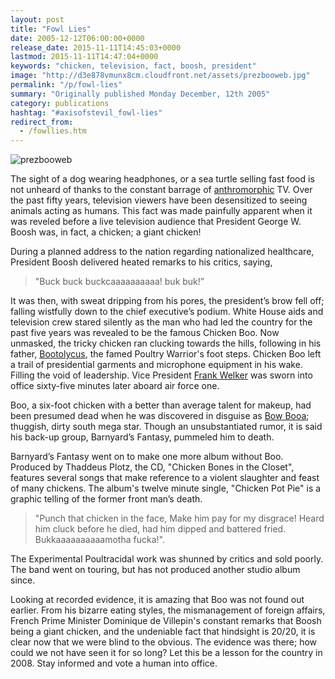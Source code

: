 ```yaml
---
layout: post
title: "Fowl Lies"
date: 2005-12-12T06:00:00+0000
release_date: 2015-11-11T14:45:03+0000
lastmod: 2015-11-11T14:47:04+0000
keywords: "chicken, television, fact, boosh, president"
image: "http://d3e878vmunx8cm.cloudfront.net/assets/prezbooweb.jpg"
permalink: "/p/fowl-lies"
summary: "Originally published Monday December, 12th 2005"
category: publications
hashtag: "#axisofstevil_fowl-lies"
redirect_from:
  - /fowllies.htm
---
```


[id_1]: http://d3e878vmunx8cm.cloudfront.net/assets/prezbooweb.jpg "prezbooweb"
![prezbooweb][id_1]

The sight of a dog wearing headphones, or a sea turtle selling fast food is not unheard of thanks to the constant barrage of [anthromorphic](/p/anthropomorphize "anthromorphic") TV. Over the past fifty years, television viewers have been desensitized to seeing animals acting as humans. This fact was made painfully apparent when it was reveled before a live television audience that President George W. Boosh was, in fact, a chicken; a giant chicken!

During a planned address to the nation regarding nationalized healthcare, President Boosh delivered heated remarks to his critics, saying,

> "Buck buck buckcaaaaaaaaaa! buk buk!”

It was then, with sweat dripping from his pores, the president’s brow fell off; falling wistfully down to the chief executive’s podium. White House aids and television crew stared silently as the man who had led the country for the past five years was revealed to be the famous Chicken Boo. Now unmasked, the tricky chicken ran clucking towards the hills, following in his father, [Bootolycus](http://www.geocities.com/gabslair/story.html "Bootolycus"), the famed Poultry Warrior's foot steps. Chicken Boo left a trail of presidential garments and microphone equipment in his wake. Filling the void of leadership. Vice President [Frank Welker](http://en.wikipedia.org/wiki/Frank_Welker "Frank Welker") was sworn into office sixty-five minutes later aboard air force one.

Boo, a six-foot chicken with a better than average talent for makeup, had been presumed dead when he was discovered in disguise as [Bow Booa](https://www.youtube.com/user/BowboaTV "Bow Booa"); thuggish, dirty south mega star. Though an unsubstantiated rumor, it is said his back-up group, Barnyard’s Fantasy, pummeled him to death.

Barnyard’s Fantasy went on to make one more album without Boo. Produced by Thaddeus Plotz, the CD, "Chicken Bones in the Closet", features several songs that make reference to a violent slaughter and feast of many chickens. The album's twelve minute single, "Chicken Pot Pie" is a graphic telling of the former front man’s death.

> "Punch that chicken in the face, Make him pay for my disgrace!
> Heard him cluck before he died, had him dipped and battered fried.
> Bukkaaaaaaaaaamotha fucka!".

The Experimental Poultracidal work was shunned by critics and sold poorly. The band went on touring, but has not produced another studio album since.

Looking at recorded evidence, it is amazing that Boo was not found out earlier. From his bizarre eating styles, the mismanagement of foreign affairs, French Prime Minister Dominique de Villepin's constant remarks that Boosh being a giant chicken, and the undeniable fact that hindsight is 20/20, it is clear now that we were blind to the obvious. The evidence was there; how could we not have seen it for so long? Let this be a lesson for the country in 2008. Stay informed and vote a human into office.
